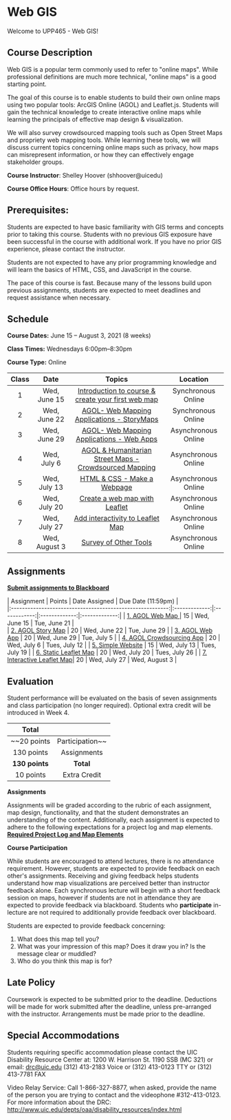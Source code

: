 <!-- 
template from: https://github.com/Make-School-Courses/Syllabus-Template -->

# Web GIS 

Welcome to UPP465 - Web GIS! 

## Course Description
Web GIS is a popular term commonly used to refer to "online maps". While professional definitions are much more technical, "online maps" is a good starting point.

The goal of this course is to enable students to build their own online maps using two popular tools: ArcGIS Online (AGOL) and Leaflet.js. Students will gain the technical knowledge to create interactive online maps while learning the principals of effective map design & visualization.

We will also survey crowdsourced mapping tools such as Open Street Maps and propriety web mapping tools. While learning these tools, we will discuss current topics concerning online maps such as privacy, how maps can misrepresent information, or how they can effectively engage stakeholder groups.  

**Course Instructor**: Shelley Hoover (shhoover@uicedu)

**Course Office Hours**: Office hours by request. 

## Prerequisites:  

Students are expected to have basic familiarity with GIS terms and concepts prior to taking this course. Students with no previous GIS exposure have been successful in the course with additional work.  If you have no prior GIS experience, please contact the instructor. 

Students are not expected to have any prior programming knowledge and will learn the basics of HTML, CSS, and JavaScript in the course.  

The pace of this course is fast.  Because many of the lessons build upon previous assignments, students are expected to meet deadlines and request assistance when necessary. 

## Schedule

**Course Dates:** June 15 – August 3, 2021 (8 weeks)

**Class Times:** Wednesdays 6:00pm–8:30pm 

**Course Type:** Online 

| Class |          Date          |                 Topics                  |                 Location                 | 
|:-----:|:----------------------:|:---------------------------------------:|:---------------------------------------:|
|  1 |  Wed, June 15        |[Introduction to course & create your first web map](https://shelleyhoover.github.io/UPP465/#/Lessons/Lesson1) |  Synchronous Online |
|  2 |  Wed, June 22        |[ AGOL- Web Mapping Applications - StoryMaps](https://shelleyhoover.github.io/UPP465/#/Lessons/Lesson2) |  Synchronous Online |
|  3 |  Wed, June 29        |[AGOL- Web Mapping Applications - Web Apps](https://shelleyhoover.github.io/UPP465/#/Lessons/Lesson3) |  Asynchronous Online |
|  4 |  Wed, July 6         |[AGOL & Humanitarian Street Maps - Crowdsourced Mapping](https://shelleyhoover.github.io/UPP465/#/Lessons/Lesson4) | Asynchronous Online  |
|  5 |  Wed, July 13        |[HTML & CSS - Make a Webpage](https://shelleyhoover.github.io/UPP465/#/Lessons/Lesson5) | Asynchronous Online |
|  6 |  Wed, July 20        |[Create a web map with Leaflet](https://shelleyhoover.github.io/UPP465/#/Lessons/Lesson6) | Asynchronous Online |
|  7 |  Wed, July 27        |[Add interactivity to Leaflet Map](https://shelleyhoover.github.io/UPP465/#/Lessons/Lesson7) | Asynchronous Online |
|  8 |  Wed, August 3       |[Survey of Other Tools](https://shelleyhoover.github.io/UPP465/#/Lessons/Lesson8)| Asynchronous Online |

## Assignments 
[**Submit assignments to Blackboard**](https://uic.blackboard.com/ultra/course)  

|                        Assignment                         | Points | Date Assigned |   Due Date (11:59pm)  |   
|:---------------------------------------------------------:|:-------------:|:------------:|:-------------:|:-------------:|
| [1. AGOL Web Map ](https://shelleyhoover.github.io/UPP465/#/Lessons/Lesson1?id=assignment)          | 15 | Wed, June 15  |  Tue, June 21   |  
| [2. AGOL Story Map](https://shelleyhoover.github.io/UPP465/#/Lessons/Lesson2?id=assignment)         | 20 | Wed, June 22  |  Tue, June 29   | 
| [3. AGOL Web App](https://shelleyhoover.github.io/UPP465/#/Lessons/Lesson3?id=assignment)           | 20 | Wed, June 29  |  Tue, July 5    | 
| [4. AGOL Crowdsourcing App](https://shelleyhoover.github.io/UPP465/#/Lessons/Lesson4?id=assignment) | 20 | Wed, July 6   |  Tues, July 12  | 
| [5. Simple Website](https://shelleyhoover.github.io/UPP465/#/Lessons/Lesson5?id=assignment)         | 15 | Wed, July 13  | Tues, July 19   | 
| [6. Static Leaflet Map](https://shelleyhoover.github.io/UPP465/#/Lessons/Lesson6?id=assignment)     | 20 | Wed, July 20  |  Tues, July 26  | 
| [7. Interactive Leaflet Map](https://shelleyhoover.github.io/UPP465/#/Lessons/Lesson7?id=assignment)| 20 | Wed, July 27  |  Wed, August 3 | 



## Evaluation

Student performance will be evaluated on the basis of seven assignments and class participation (no longer required). Optional extra credit will be introduced in Week 4. 

|  Total          |                        |
|:-----:          |:----------------------:|
|  ~~20 points      | Participation~~    |
|  130 points     | Assignments            |    
|  **130 points** | **Total**              | 
|    10 points    | Extra Credit           |

**Assignments**

Assignments will be graded according to the rubric of each assignment, map design, functionality, and that the student demonstrates an understanding of the content. Additionally, each assignment is expected to adhere to the following expectations for a project log and map elements.  [**Required Project Log and Map Elements**](https://shelleyhoover.github.io/UPP465/#/Lessons/LogMapElements)

**Course Participation**

While students are encouraged to attend lectures, there is no attendance requirement. However, students are expected to provide feedback on each other's assignments. Receiving and giving feedback helps students understand how map visualizations are perceived better than instructor feedback alone. Each synchronous lecture will begin with a short feedback session on maps, however if students are not in attendance they are expected to provide feedback via blackboard.  Students who **participate** in-lecture are not required to additionally provide feedback over blackboard.  

Students are expected to provide feedback concerning: 

1. What does this map tell you?
2. What was your impression of this map? Does it draw you in? Is the message clear or muddled? 
3. Who do you think this map is for? 


## Late Policy
Coursework is expected to be submitted prior to the deadline. Deductions will be made for work submitted after the deadline, unless pre-arranged with the instructor.  Arrangements must be made prior to the deadline. 

## Special Accommodations

Students requiring specific accommodation please contact the UIC Disability Resource Center at: 1200 W. Harrison St. 1190 SSB (MC 321) or email: drc@uic.edu (312) 413-2183 Voice or (312) 413-0123 TTY or (312) 413-7781 FAX

Video Relay Service: Call 1-866-327-8877, when asked, provide the name of the person you are trying to contact and the videophone #312-413-0123. For more information about the DRC: http://www.uic.edu/depts/oaa/disability_resources/index.html
